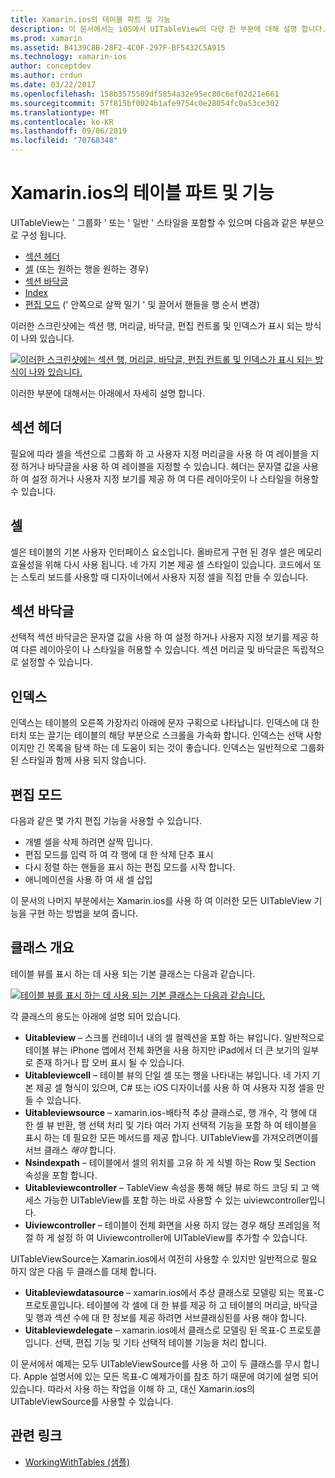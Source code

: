 ```yaml
---
title: Xamarin.ios의 테이블 파트 및 기능
description: 이 문서에서는 iOS에서 UITableView의 다양 한 부분에 대해 설명 합니다. 이 단원에서는 머리글, 셀, 구역 바닥글, 인덱스 및 편집 모드에 대해 설명 합니다.
ms.prod: xamarin
ms.assetid: B4139C8B-28F2-4C0F-297F-BF5432C5A915
ms.technology: xamarin-ios
author: conceptdev
ms.author: crdun
ms.date: 03/22/2017
ms.openlocfilehash: 158b3575589df5854a32e95ec80c6ef02d21e661
ms.sourcegitcommit: 57f815bf0024b1afe9754c0e28054fc0a53ce302
ms.translationtype: MT
ms.contentlocale: ko-KR
ms.lasthandoff: 09/06/2019
ms.locfileid: "70768348"
---
```

# <a name="table-parts-and-functionality-in-xamarinios"></a>Xamarin.ios의 테이블 파트 및 기능

UITableView는 ' 그룹화 ' 또는 ' 일반 ' 스타일을 포함할 수 있으며 다음과 같은 부분으로 구성 됩니다.

- [섹션 헤더](#Section_Header)
- [셀](#Cells) (또는 원하는 행을 원하는 경우)
- [섹션 바닥글](#Section_Footer)
- [Index](#Index)
- [편집 모드](#Edit_Features) (' 안쪽으로 살짝 밀기 ' 및 끌어서 핸들을 행 순서 변경) 

이러한 스크린샷에는 섹션 행, 머리글, 바닥글, 편집 컨트롤 및 인덱스가 표시 되는 방식이 나와 있습니다.

 [![](table-parts-and-functionality-images/image1a.png "이러한 스크린샷에는 섹션 행, 머리글, 바닥글, 편집 컨트롤 및 인덱스가 표시 되는 방식이 나와 있습니다.")](table-parts-and-functionality-images/image1a.png#lightbox)

이러한 부분에 대해서는 아래에서 자세히 설명 합니다.

<a name="Section_Header" />

## <a name="section-header"></a>섹션 헤더

필요에 따라 셀을 섹션으로 그룹화 하 고 사용자 지정 머리글을 사용 하 여 레이블을 지정 하거나 바닥글을 사용 하 여 레이블을 지정할 수 있습니다. 헤더는 문자열 값을 사용 하 여 설정 하거나 사용자 지정 보기를 제공 하 여 다른 레이아웃이 나 스타일을 허용할 수 있습니다.

<a name="Cells" />

## <a name="cells"></a>셀

셀은 테이블의 기본 사용자 인터페이스 요소입니다. 올바르게 구현 된 경우 셀은 메모리 효율성을 위해 다시 사용 됩니다. 네 가지 기본 제공 셀 스타일이 있습니다. 코드에서 또는 스토리 보드를 사용할 때 디자이너에서 사용자 지정 셀을 직접 만들 수 있습니다.

<a name="Section_Footer"/>

## <a name="section-footer"></a>섹션 바닥글

선택적 섹션 바닥글은 문자열 값을 사용 하 여 설정 하거나 사용자 지정 보기를 제공 하 여 다른 레이아웃이 나 스타일을 허용할 수 있습니다. 섹션 머리글 및 바닥글은 독립적으로 설정할 수 있습니다.

<a name="Index" />

## <a name="index"></a>인덱스

인덱스는 테이블의 오른쪽 가장자리 아래에 문자 구획으로 나타납니다.
인덱스에 대 한 터치 또는 끌기는 테이블의 해당 부분으로 스크롤을 가속화 합니다. 인덱스는 선택 사항 이지만 긴 목록을 탐색 하는 데 도움이 되는 것이 좋습니다. 인덱스는 일반적으로 그룹화 된 스타일과 함께 사용 되지 않습니다.

<a name="Edit_Features" />

## <a name="editing-mode"></a>편집 모드

다음과 같은 몇 가지 편집 기능을 사용할 수 있습니다.

- 개별 셀을 삭제 하려면 살짝 밉니다.
- 편집 모드를 입력 하 여 각 행에 대 한 삭제 단추 표시 
- 다시 정렬 하는 핸들을 표시 하는 편집 모드를 시작 합니다. 
- 애니메이션을 사용 하 여 새 셀 삽입

이 문서의 나머지 부분에서는 Xamarin.ios를 사용 하 여 이러한 모든 UITableView 기능을 구현 하는 방법을 보여 줍니다.

## <a name="classes-overview"></a>클래스 개요

테이블 뷰를 표시 하는 데 사용 되는 기본 클래스는 다음과 같습니다.

[![](table-parts-and-functionality-images/classdiagram.png "테이블 뷰를 표시 하는 데 사용 되는 기본 클래스는 다음과 같습니다.")](table-parts-and-functionality-images/classdiagram.png#lightbox)

각 클래스의 용도는 아래에 설명 되어 있습니다.

- **Uitableview** – 스크롤 컨테이너 내의 셀 컬렉션을 포함 하는 뷰입니다. 일반적으로 테이블 뷰는 iPhone 앱에서 전체 화면을 사용 하지만 iPad에서 더 큰 보기의 일부로 존재 하거나 팝 오버 표시 될 수 있습니다. 
- **Uitableviewcell** – 테이블 뷰의 단일 셀 또는 행을 나타내는 뷰입니다. 네 가지 기본 제공 셀 형식이 있으며, C# 또는 iOS 디자이너를 사용 하 여 사용자 지정 셀을 만들 수 있습니다. 
- **Uitableviewsource** – xamarin.ios-배타적 추상 클래스로, 행 개수, 각 행에 대 한 셀 뷰 반환, 행 선택 처리 및 기타 여러 가지 선택적 기능을 포함 하 여 테이블을 표시 하는 데 필요한 모든 메서드를 제공 합니다. UITableView를 가져오려면이를 서브 클래스 *해야* 합니다. 
- **Nsindexpath** – 테이블에서 셀의 위치를 고유 하 게 식별 하는 Row 및 Section 속성을 포함 합니다. 
- **Uitableviewcontroller** – TableView 속성을 통해 해당 뷰로 하드 코딩 되 고 액세스 가능한 UITableView를 포함 하는 바로 사용할 수 있는 uiviewcontroller입니다. 
- **Uiviewcontroller** – 테이블이 전체 화면을 사용 하지 않는 경우 해당 프레임을 적절 하 게 설정 하 여 Uiviewcontroller에 UITableView를 추가할 수 있습니다. 

UITableViewSource는 Xamarin.ios에서 여전히 사용할 수 있지만 일반적으로 필요 하지 않은 다음 두 클래스를 대체 합니다.

- **Uitableviewdatasource** – xamarin.ios에서 추상 클래스로 모델링 되는 목표-C 프로토콜입니다. 테이블에 각 셀에 대 한 뷰를 제공 하 고 테이블의 머리글, 바닥글 및 행과 섹션 수에 대 한 정보를 제공 하려면 서브클래싱된를 사용 해야 합니다. 
- **Uitableviewdelegate** – xamarin.ios에서 클래스로 모델링 된 목표-C 프로토콜입니다. 선택, 편집 기능 및 기타 선택적 테이블 기능을 처리 합니다. 

이 문서에서 예제는 모두 UITableViewSource를 사용 하 고이 두 클래스를 무시 합니다. Apple 설명서에 있는 모든 목표-C 예제가이를 참조 하기 때문에 여기에 설명 되어 있습니다. 따라서 사용 하는 작업을 이해 하 고, 대신 Xamarin.ios의 UITableViewSource를 사용할 수 있습니다.

## <a name="related-links"></a>관련 링크

- [WorkingWithTables (샘플)](https://docs.microsoft.com/samples/xamarin/ios-samples/workingwithtables)
